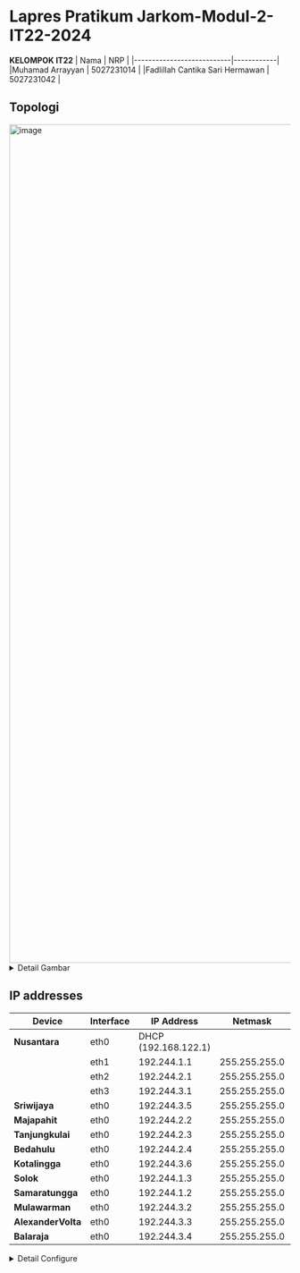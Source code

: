 # Lapres Pratikum Jarkom-Modul-2-IT22-2024

**KELOMPOK IT22**
| Nama | NRP |
|---------------------------|------------|
|Muhamad Arrayyan | 5027231014 |
|Fadlillah Cantika Sari Hermawan | 5027231042 |

## Topologi 
<img width="1500" alt="image" src="https://github.com/user-attachments/assets/4da21f44-b5a4-4af5-ab88-b38abc6b979a">
<details>

<summary>Detail Gambar</summary>
GNS
<img width="1710" alt="image" src="https://github.com/user-attachments/assets/fa16d0ee-ea05-4df0-b6fb-7370ede1aef7">

</details>

## IP addresses
| Device              | Interface   | IP Address | Netmask       | Gateway     |
|---------------------|-------------|------------|---------------|-------------|
| **Nusantara**       | eth0        | DHCP (192.168.122.1)       |             |  
|                     | eth1        | 192.244.1.1| 255.255.255.0 |             |
|                     | eth2        | 192.244.2.1| 255.255.255.0 |             |
|                     | eth3        | 192.244.3.1| 255.255.255.0 |             |
| **Sriwijaya**       | eth0        | 192.244.3.5| 255.255.255.0 | 192.244.3.1 |
| **Majapahit**       | eth0        | 192.244.2.2| 255.255.255.0 | 192.244.2.1 |
| **Tanjungkulai**    | eth0        | 192.244.2.3| 255.255.255.0 | 192.244.2.1 |
| **Bedahulu**        | eth0        | 192.244.2.4| 255.255.255.0 | 192.244.2.1 |
| **Kotalingga**      | eth0        | 192.244.3.6| 255.255.255.0 | 192.244.3.1 |
| **Solok**           | eth0        | 192.244.1.3| 255.255.255.0 | 192.244.1.1 |
| **Samaratungga**    | eth0        | 192.244.1.2| 255.255.255.0 | 192.244.1.1 |
| **Mulawarman**      | eth0        | 192.244.3.2| 255.255.255.0 | 192.244.3.1 |
| **AlexanderVolta**  | eth0        | 192.244.3.3| 255.255.255.0 | 192.244.3.1 |
| **Balaraja**        | eth0        | 192.244.3.4| 255.255.255.0 | 192.244.3.1 |
 

<details>

<summary>Detail Configure</summary>

#### Nusantara (Router)
```
auto eth0
iface eth0 inet dhcp
        up iptables -t nat -A POSTROUTING -o eth0 -j MASQUERADE

auto eth1
iface eth1 inet static
	address 192.244.1.1
	netmask 255.255.255.0

auto eth2
iface eth2 inet static
	address 192.244.2.1
	netmask 255.255.255.0

auto eth3
iface eth3 inet static
	address 192.244.3.1
	netmask 255.255.255.0
```

### Sriwijaya (DNS Master)
```
auto eth0
iface eth0 inet static
	address 192.244.3.5
	netmask 255.255.255.0
	gateway 192.244.3.1
	up echo nameserver 192.168.122.1 > /etc/resolv.conf
```

### Majapahit (DNS Slave)
```
auto eth0
iface eth0 inet static
	address 192.244.2.2
	netmask 255.255.255.0
	gateway 192.244.2.1
	up echo nameserver 192.168.122.1 > /etc/resolv.conf
```

### Tanjungkulai (Web Server)
```
auto eth0
iface eth0 inet static
	address 192.244.2.3
	netmask 255.255.255.0
	gateway 192.244.2.1
	up echo nameserver 192.168.122.1 > /etc/resolv.conf
```

### Bedahulu (Web Server)
```
auto eth0
iface eth0 inet static
	address 192.244.2.4
	netmask 255.255.255.0
	gateway 192.244.2.1
	up echo nameserver 192.168.122.1 > /etc/resolv.conf
```

### Kotalingga (Web Server)
```
auto eth0
iface eth0 inet static
	address 192.244.3.6
	netmask 255.255.255.0
	gateway 192.244.3.1
	up echo nameserver 192.168.122.1 > /etc/resolv.conf
```

### Solok (Load Balancer)
```
auto eth0
iface eth0 inet static
	address 192.244.1.3
	netmask 255.255.255.0
	gateway 192.244.1.1
#	up echo nameserver 192.168.122.1 > /etc/resolv.conf
```

### Samaratungga (Client)
```
auto eth0
iface eth0 inet static
	address 192.244.1.2
	netmask 255.255.255.0
	gateway 192.244.1.1
#	up echo nameserver 192.168.122.1 > /etc/resolv.conf
```

### Mulawarman (Client)
```
auto eth0
iface eth0 inet static
	address 192.244.3.2
	netmask 255.255.255.0
	gateway 192.244.3.1
#	up echo nameserver 192.168.122.1 > /etc/resolv.conf
```

### AlexanderVolta (Client)
```
auto eth0
iface eth0 inet static
	address 192.244.3.3
	netmask 255.255.255.0
	gateway 192.244.3.1
#	up echo nameserver 192.168.0.1 > /etc/resolv.conf
```

### Balaraja (Client)
```
auto eth0
iface eth0 inet static
	address 192.244.3.4
	netmask 255.255.255.0
	gateway 192.244.3.1
#	up echo nameserver 192.168.122.1 > /etc/resolv.conf
```

</details>
